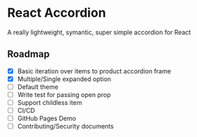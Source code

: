 # React Accordion
A really lightweight, symantic, super simple accordion for React

## Roadmap

- [x] Basic iteration over items to product accordion frame
- [x] Multiple/Single expanded option
- [ ] Default theme
- [ ] Write test for passing open prop
- [ ] Support childless item
- [ ] CI/CD
- [ ] GitHub Pages Demo
- [ ] Contributing/Security documents
